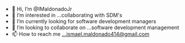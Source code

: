 - 👋 Hi, I’m @IMaldonadoJr
- 👀 I’m interested in ...collaborating with SDM's
- 🌱 I’m currently looking for software development managers
- 💞️ I’m looking to collaborate on ...software development management
- 📫 How to reach me ...ismael.maldonado414@gmail.com

<!---
IMaldonadoJr/IMaldonadoJr is a ✨ special ✨ repository because its `README.md` (this file) appears on your GitHub profile.
You can click the Preview link to take a look at your changes.
--->
